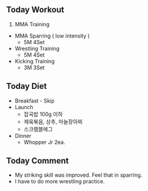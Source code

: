 ## Today Workout
1. MMA Training
  * MMA Sparring ( low intensity )
    - 5M 4Set
  * Wrestling Training
    - 5M 4Set
  * Kicking Training
    - 3M 3Set

## Today Diet
* Breakfast - Skip
* Launch
  - 잡곡밥 100g 이하
  - 제육볶음, 상추, 마늘장아찌
  - 스크램블에그
* Dinner
  - Whopper Jr 2ea.

## Today Comment
* My striking skill was improved. Feel that in sparring.
* I have to do more wrestling practice.
